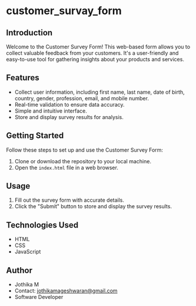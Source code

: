 # customer_survay_form


## Introduction

Welcome to the Customer Survey Form! This web-based form allows you to collect valuable feedback from your customers. It's a user-friendly and easy-to-use tool for gathering insights about your products and services.

## Features

- Collect user information, including first name, last name, date of birth, country, gender, profession, email, and mobile number.
- Real-time validation to ensure data accuracy.
- Simple and intuitive interface.
- Store and display survey results for analysis.

## Getting Started

Follow these steps to set up and use the Customer Survey Form:

1. Clone or download the repository to your local machine.
2. Open the `index.html` file in a web browser.

## Usage

1. Fill out the survey form with accurate details.
2. Click the "Submit" button to store and display the survey results.

## Technologies Used

- HTML
- CSS
- JavaScript


## Author

- Jothika M
- Contact: jothikamageshwaran@gmail.com
- Software Developer 
